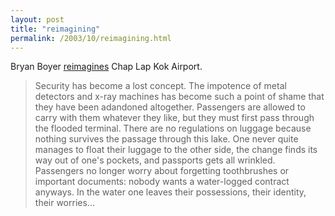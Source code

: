 ```yaml
---
layout: post
title: "reimagining"
permalink: /2003/10/reimagining.html
---
```


<p>Bryan Boyer <a href="http://www.bryanboyer.com/notes/2003-10-16.html">reimagines</a> Chap Lap Kok Airport.</p>

<blockquote>Security has become a lost concept. The impotence of metal detectors and x-ray machines has become such a point of shame that they have been adandoned altogether. Passengers are allowed to carry with them whatever they like, but they must first pass through the flooded terminal. There are no regulations on luggage because nothing survives the passage through this lake. One never quite manages to float their luggage to the other side, the change finds its way out of one's pockets, and passports gets all wrinkled. Passengers no longer worry about forgetting toothbrushes or important documents: nobody wants a water-logged contract anyways. In the water one leaves their possessions, their identity, their worries...</blockquote>



